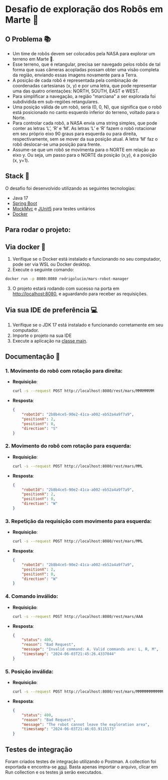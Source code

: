 # Desafio de exploração dos Robôs em Marte 🚀

## O Problema 📚
- Um time de robôs devem ser colocados pela NASA para explorar um terreno em Marte 🔴. 
- Esse terreno, que é retangular, precisa ser navegado pelos robôs de tal forma que suas câmeras acopladas possam obter uma visão completa da região, enviando essas imagens novamente para a Terra.
- A posição de cada robô é representada pela combinação de coordenadas cartesianas (x, y) e por uma letra, que pode representar uma das quatro orientações: NORTH, SOUTH, EAST e WEST. 
- Para simplificar a navegação, a região "marciana" a ser explorada foi subdividida em sub-regiões retangulares.
- Uma posição válida de um robô, seria (0, 0, N), que significa que o robô está posicionado no canto esquerdo inferior do terreno, voltado para o Norte.
- Para controlar cada robô, a NASA envia uma string simples, que pode conter as letras ‘L’, ‘R’ e ‘M’. As letras ‘L’ e ‘R’ fazem o robô rotacionar em seu próprio eixo 90 graus para esquerda ou para direita, respectivamente, sem se mover da sua posição atual. A letra ‘M’ faz o robô deslocar-se uma posição para frente.
- Assume-se que um robô se movimenta para o NORTE em relação ao eixo y. Ou seja, um passo para o NORTE da posição (x,y), é a posição (x, y+1).

## Stack 🚀

O desafio foi desenvolvido utilizando as seguintes tecnologias:
- Java 17
- [Spring Boot](https://spring.io/projects/spring-boot)
- [MockMvc](https://docs.spring.io/spring-framework/reference/testing/spring-mvc-test-framework.html) e [JUnit5](https://junit.org/junit5/) para testes unitários
- [Docker](https://www.docker.com/get-started)

## Para rodar o projeto:
## Via docker 🐋
1. Verifique se o Docker está instalado e funcionando no seu computador, pode ser via WSL ou Docker desktop.
2.  Execute o seguinte comando:
   ```bash
   docker run -p 8080:8080 rodrigolucio/mars-robot-manager
   ```
3. O projeto estará rodando com sucesso na porta em [http://localhost:8080](http://localhost:8080), e aguardando para receber as requisições.

## Via sua IDE de preferência 💻
1. Verifique se o JDK 17 está instalado e funcionando corretamente em seu computador.
2. Importe o projeto na sua IDE
3. Execute a aplicação na [classe main](https://github.com/rodrigo-lucio/martian-robot-navigation/blob/main/src/main/java/br/com/contazul/martianrobotnavigation/MartianRobotNavigationApplication.java).

## Documentação 📑

### 1. Movimento do robô com rotação para direita:
- **Requisição**:
   ```bash
   curl -s --request POST http://localhost:8080/rest/mars/MMRMMRMM
   ```
- **Resposta**:
  ```json
  {
      "robotId": "2b8b4ce5-90e2-41ca-a002-eb52a4a9f7a9",
      "positionX": 2,
      "positionY": 0,
      "direction": "S"
  } 
### 2. Movimento do robô com rotação para esquerda:
- **Requisição**:
   ```bash
   curl -s --request POST http://localhost:8080/rest/mars/MML
   ```
- **Resposta**:
  ```json
  {
      "robotId": "2b8b4ce5-90e2-41ca-a002-eb52a4a9f7a9",
      "positionX": 2,
      "positionY": 0,
      "direction": "W"
  }
### 3. Repetição da requisição com movimento para esquerda:
- **Requisição**:
   ```bash
   curl -s --request POST http://localhost:8080/rest/mars/MML
   ```
- **Resposta**:
  ```json
  {
      "robotId": "2b8b4ce5-90e2-41ca-a002-eb52a4a9f7a9",
      "positionX": 2,
      "positionY": 0,
      "direction": "W"
  }
### 4. Comando inválido:
- **Requisição**:
   ```bash
   curl -s --request POST http://localhost:8080/rest/mars/AAA
   ```
- **Resposta**:
  ```json
  {
      "status": 400,
      "reason": "Bad Request",
      "message": "Invalid command: A. Valid commands are: L, R, M",
      "timestamp": "2024-06-03T21:45:26.4337044"
  }
### 5. Posição inválida:
- **Requisição**:
   ```bash
   curl -s --request POST http://localhost:8080/rest/mars/MMMMMMMMMMMMMMMMMMMMMMMM
   ```
- **Resposta**:
  ```json
  {
      "status": 400,
      "reason": "Bad Request",
      "message": "The robot cannot leave the exploration area",
      "timestamp": "2024-06-03T21:46:03.9115173"
  }

## Testes de integração
Foram criados testes de integração utilizando o Postman. A collection foi exportada e encontra-se [aqui](https://github.com/rodrigo-lucio/martian-robot-navigation/blob/main/Mars%20Robot%20Navigation%20-%20Conta%20Azul.postman_collection.json). Basta apenas importar o arquivo, clicar em Run collection e os testes já serão executados.

